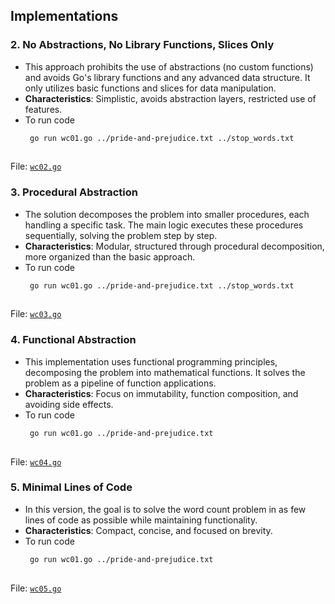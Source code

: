 ## Implementations

### 2. **No Abstractions, No Library Functions, Slices Only**
   - This approach prohibits the use of abstractions (no custom functions) and avoids Go's library functions and any advanced data structure. It only utilizes basic functions and slices for data manipulation.
   - **Characteristics**: Simplistic, avoids abstraction layers, restricted use of features.
   - To run code
     ```bash
      go run wc01.go ../pride-and-prejudice.txt ../stop_words.txt
   
   File: [`wc02.go`](./wc02.go)

### 3. **Procedural Abstraction**
   - The solution decomposes the problem into smaller procedures, each handling a specific task. The main logic executes these procedures sequentially, solving the problem step by step.
   - **Characteristics**: Modular, structured through procedural decomposition, more organized than the basic approach.
   - To run code
     ```bash
      go run wc01.go ../pride-and-prejudice.txt ../stop_words.txt
   
   File: [`wc03.go`](./wc03.go)

### 4. **Functional Abstraction**
   - This implementation uses functional programming principles, decomposing the problem into mathematical functions. It solves the problem as a pipeline of function applications.
   - **Characteristics**: Focus on immutability, function composition, and avoiding side effects.
   - To run code
     ```bash
      go run wc01.go ../pride-and-prejudice.txt
   
   File: [`wc04.go`](./wc04.go)

### 5. **Minimal Lines of Code**
   - In this version, the goal is to solve the word count problem in as few lines of code as possible while maintaining functionality.
   - **Characteristics**: Compact, concise, and focused on brevity.
   - To run code
     ```bash
      go run wc01.go ../pride-and-prejudice.txt
   
   File: [`wc05.go`](./wc05.go)
